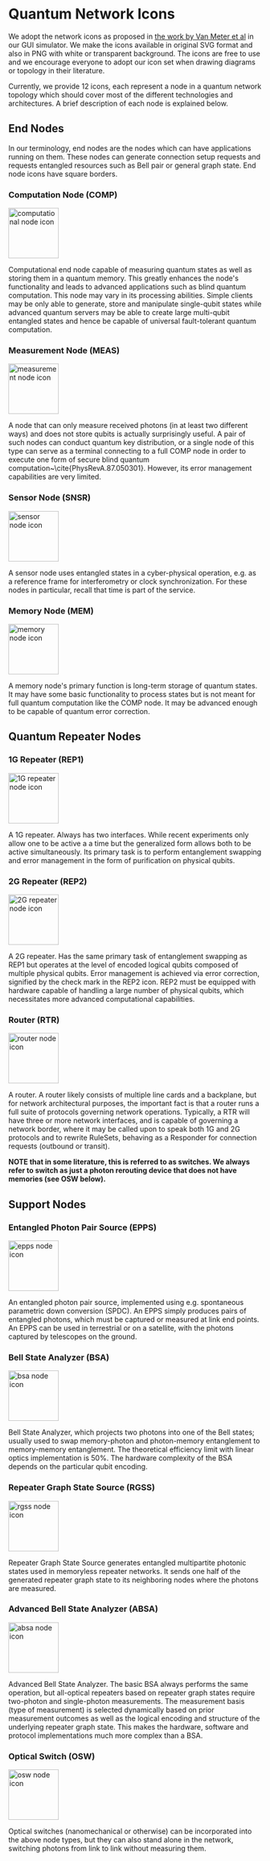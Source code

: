 # Quantum Network Icons

We adopt the network icons as proposed in [the work by Van Meter et al](https://arxiv.org/abs/2112.07092) in our GUI simulator. We make the icons available in original SVG format and also in PNG with white or transparent background. The icons are free to use and we encourage everyone to adopt our icon set when drawing diagrams or topology in their literature. 

Currently, we provide 12 icons, each represent a node in a quantum network topology which should cover most of the different technologies and architectures. 
A brief description of each node is explained below.

## End Nodes

In our terminology, end nodes are the nodes which can have applications running on them. These nodes can generate connection setup requests and requests entangled resources such as Bell pair or general graph state. 
End node icons have square borders.

### Computation Node (COMP)

<img src="./icons_COMP_white.png" alt="computational node icon" style="height: 100px; width:100px;"/>

Computational end node capable of measuring quantum states as well as storing them in a quantum memory. 
This greatly enhances the node's functionality and leads to advanced applications such as blind quantum computation. This node may vary in its processing abilities. Simple clients may be only able to generate, store and manipulate single-qubit states while advanced quantum servers may be able to create large multi-qubit entangled states and hence be capable of universal fault-tolerant quantum computation.

### Measurement Node (MEAS)

<img src="./icons_MEAS_white.png" alt="measurement node icon" style="height: 100px; width:100px;"/>

A node that can only measure received photons (in at least two different ways) and does not store qubits is actually surprisingly useful. A pair of such nodes can conduct quantum key distribution, or a single node of this type can serve as a terminal connecting to a full COMP node in order to execute one form of secure blind quantum computation~\cite{PhysRevA.87.050301}. However, its error management capabilities are very limited.

### Sensor Node (SNSR)

<img src="./icons_SNSR_white.png" alt="sensor node icon" style="height: 100px; width:100px;"/>

A sensor node uses entangled states in a cyber-physical operation, e.g. as a reference frame for interferometry or clock synchronization. For these nodes in particular, recall that time is part of the service.

### Memory Node (MEM)

<img src="./icons_MEM_white.png" alt="memory node icon" style="height: 100px; width:100px;"/>

A memory node's primary function is long-term storage of quantum states. It may have some basic functionality to process states but is not meant for full quantum computation like the COMP node. It may be advanced enough to be capable of quantum error correction.

## Quantum Repeater Nodes

### 1G Repeater (REP1)

<img src="./icons_REP1G_white.png" alt="1G repeater node icon" style="height: 100px; width:100px;"/>

A 1G repeater.  Always has two interfaces. While recent experiments only allow one to be active a a time but the generalized form allows both to be active simultaneously. Its primary task is to perform entanglement swapping and error management in the form of purification on physical qubits.

### 2G Repeater (REP2)

<img src="./icons_REP2G_white.png" alt="2G repeater node icon" style="height: 100px; width:100px;"/>

A 2G repeater. Has the same primary task of entanglement swapping as REP1 but operates at the level of encoded logical qubits composed of multiple physical qubits. Error management is achieved via error correction, signified by the check mark in the REP2 icon. REP2 must be equipped with hardware capable of handling a large number of physical qubits, which necessitates more advanced computational capabilities.

### Router (RTR)

<img src="./icons_RTR_white.png" alt="router node icon" style="height: 100px; width:100px;"/>

A router. A router likely consists of multiple line cards and a backplane, but for network architectural purposes, the important fact is that a router runs a full suite of protocols governing network operations.  Typically, a RTR will have three or more network interfaces, and is capable of governing a network border, where it may be called upon to speak both 1G and 2G protocols and to rewrite RuleSets, behaving as a Responder for connection requests (outbound or transit). 

**NOTE that in some literature, this is referred to as switches. We always refer to switch as just a photon rerouting device that does not have memories (see OSW below).**

## Support Nodes

### Entangled Photon Pair Source (EPPS)

<img src="./icons_EPPS_white.png" alt="epps node icon" style="height: 100px; width:100px;"/>

An entangled photon pair source, implemented using e.g. spontaneous parametric down conversion (SPDC). An EPPS simply produces pairs of entangled photons, which must be captured or measured at link end points. An EPPS can be used in terrestrial or on a satellite, with the photons captured by telescopes on the ground.

### Bell State Analyzer (BSA)

<img src="./icons_BSA_white.png" alt="bsa node icon" style="height: 100px; width:100px;"/>

Bell State Analyzer, which projects two photons into one of the Bell states; usually used to swap memory-photon and photon-memory entanglement to memory-memory entanglement. The theoretical efficiency limit with linear optics implementation is 50%. The hardware complexity of the BSA depends on the particular qubit encoding.

### Repeater Graph State Source (RGSS)

<img src="./icons_RGSS_white.png" alt="rgss node icon" style="height: 100px; width:100px;"/>

Repeater Graph State Source generates entangled multipartite photonic states used in memoryless repeater networks. It sends one half of the generated repeater graph state to its neighboring nodes where the photons are measured.

### Advanced Bell State Analyzer (ABSA)

<img src="./icons_ABSA_white.png" alt="absa node icon" style="height: 100px; width:100px;"/>

Advanced Bell State Analyzer. The basic BSA always performs the same operation, but all-optical repeaters based on repeater graph states require two-photon and single-photon measurements. The measurement basis (type of measurement) is selected dynamically based on prior measurement outcomes as well as the logical encoding and structure of the underlying repeater graph state. 
This makes the hardware, software and protocol implementations much more complex than a BSA.

### Optical Switch (OSW)

<img src="./icons_OSW_white.png" alt="osw node icon" style="height: 100px; width:100px;"/>

Optical switches (nanomechanical or otherwise) can be incorporated into the above node types, but they can also stand alone in the network, switching photons from link to link without measuring them.
